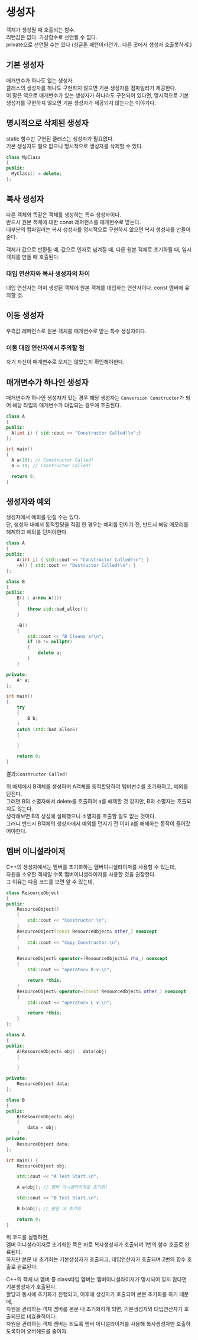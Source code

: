 # 생성자
객체가 생성될 때 호출되는 함수. <br/>
리턴값은 없다. 가상함수로 선언될 수 없다. <br/>
private으로 선언될 수는 있다 (싱글톤 패턴이라던가.. 다른 곳에서 생성자 호출못하게.)

## 기본 생성자
매개변수가 하나도 없는 생성자. <br/>
클래스의 생성자를 하나도 구현하지 않으면 기본 생성자를 컴파일러가 제공한다. <br/>
이 말은 역으로 매개변수가 있는 생성자가 하나라도 구현되어 있다면, 명시적으로 기본 생성자를 구현하지 않으면 기본 생성자가 제공되지 않는다는 이야기다.

## 명시적으로 삭제된 생성자
static 함수만 구현된 클래스는 생성자가 필요없다. <br/>
기본 생성자도 필요 없으니 명시적으로 생성자를 삭제할 수 있다.
```cpp
class MyClass
{
public:
  MyClass() = delete;
};
```

## 복사 생성자
다른 객체와 똑같은 객체를 생성하는 특수 생성자이다. <br/>
반드시 원본 객체에 대한 const 레퍼런스를 매개변수로 받는다. <br/>
대부분의 컴파일러는 복사 생성자를 명시적으로 구현하지 않으면 복사 생성자를 만들어준다.

객체가 값으로 반환될 때, 값으로 인자로 넘겨질 때, 다른 원본 객체로 초기화될 때, 임시 객체를 만들 때 호출된다.

### 대입 연산자와 복사 생성자의 차이
대입 연산자는 이미 생성된 객체에 원본 객체를 대입하는 연산자이다. const 멤버에 유의할 것.

## 이동 생성자
우측값 레퍼런스로 원본 객체를 매개변수로 받는 특수 생성자이다.

### 이동 대입 연산자에서 주의할 점
자기 자신이 매개변수로 오지는 않았는지 확인해야한다.

## 매개변수가 하나인 생성자
매개변수가 하나인 생성자가 있는 경우 해당 생성자는 ```Conversion Constructor```가 되어 해당 타입의 매개변수가 대입되는 경우에 호출된다.
```cpp
class A
{
public:
  A(int i) { std::cout << "Constructor Called!\n";}
};

int main()
{
  A a(10); // Constructor Called!
  a = 10; // Constructor Called!

  return 0;
}
```

## 생성자와 예외
생성자에서 예외를 던질 수는 있다.<br/>
단, 생성자 내에서 동적할당을 직접 한 경우는 예외를 던지기 전, 반드시 해당 메모리를 해제하고 예외를 던져야한다.<br/>

```cpp
class A
{
public:
	A(int i) { std::cout << "Constructor Called!\n"; }
	~A() { std::cout << "Destructor Called!\n"; }
};

class B
{
public:
	B() : a(new A(1))
	{
		throw std::bad_alloc();
	}

	~B()
	{
		std::cout << "B Cleans a!\n";
		if (a != nullptr)
		{
			delete a;
		}
	}

private:
	A* a;
};

int main()
{
	try
	{
		B b;
	}
	catch (std::bad_alloc&)
	{

	}

	return 0;
}
```
결과:```Constructor Called!```

위 예제에서 B객체를 생성하며 A객체를 동적할당하여 멤버변수를 초기화하고, 예외를 던진다. <br/>
그러면 B의 소멸자에서 delete를 호출하며 a를 해제할 것 같지만, B의 소멸자는 호출되지도 않는다. <br/>
생각해보면 B의 생성에 실패했으니 소멸자를 호출할 일도 없는 것이다. <br/>
그러니 반드시 B객체의 생성자에서 예외를 던지기 전 이미 a를 해제하는 동작이 들어갔어야한다.


## 멤버 이니셜라이저
C++의 생성자에서는 멤버를 초기화하는 멤버이니셜라이저를 사용할 수 있는데, <br/>
자원을 소유한 객체일 수록 멤버이니셜라이저를 사용할 것을 권장한다. <br/>
그 이유는 다음 코드를 보면 알 수 있는데, <br/>

```cpp
class ResourceObject
{
public:
    ResourceObject()
    {
        std::cout << "Constructor.\n";
    }
    ResourceObject(const ResourceObject& other_) noexcept
    {
        std::cout << "Copy Constructor.\n";
    }

    ResourceObject& operator=(ResourceObject&& rhs_) noexcept
    {
        std::cout << "operator= R-v.\n";

        return *this;
    }
    ResourceObject& operator=(const ResourceObject& other_) noexcept
    {
        std::cout << "operator= L-v.\n";

        return *this;
    }
};

class A
{
public:
    A(ResourceObject& obj) : data(obj)
    {

    }

private:
    ResourceObject data;
};

class B
{
public:
    B(ResourceObject& obj)
    {
        data = obj;
    }
private:
    ResourceObject data;
};

int main() {
    ResourceObject obj;

    std::cout << "A Test Start.\n";

    A a(obj); // 멤버 이니셜라이저로 초기화!

    std::cout << "B Test Start.\n";

    B b(obj); // 본문 내 초기화

    return 0;
}
```
위 코드를 실행하면, <Br/>
멤버 이니셜라이저로 초기화한 쪽은 바로 복사생성자가 호출되며 1번의 함수 호출로 완료된다. <br/>
하지만 본문 내 초기화는 기본생성자가 호출되고, 대입연산자가 호출되며 2번의 함수 호출로 완료된다. <br/>

C++의 객체 내 멤버 중 class타입 멤버는 멤버이니셜라이저가 명시되어 있지 않다면 기본생성자가 호출된다. <br/>
할당과 동시에 초기화가 진행되고, 이후에 생성자가 호출되어 본문 초기화를 하기 때문에, <br/>
자원을 관리하는 객체 멤버를 본문 내 초기화하게 되면, 기본생성자와 대입연산자가 호출되므로 비효율적이다. <br/>
자원을 관리하는 객체 멤버는 되도록 멤버 이니셜라이저를 사용해 복사생성자만 호출하도록하여 오버헤드를 줄이자.
